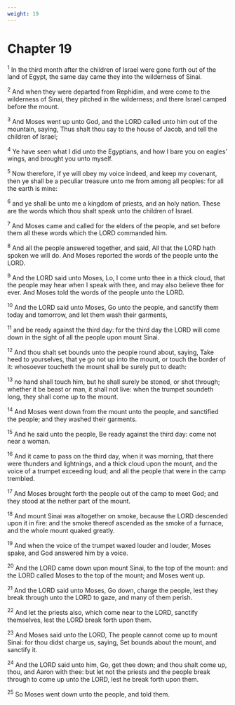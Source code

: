 ```yaml
---
weight: 19
---
```


# Chapter 19

<sup>1</sup> In the third month after the children of Israel were gone forth out of the land of Egypt, the same day came they into the wilderness of Sinai. 

<sup>2</sup> And when they were departed from Rephidim, and were come to the wilderness of Sinai, they pitched in the wilderness; and there Israel camped before the mount. 

<sup>3</sup> And Moses went up unto God, and the LORD called unto him out of the mountain, saying, Thus shalt thou say to the house of Jacob, and tell the children of Israel; 

<sup>4</sup> Ye have seen what I did unto the Egyptians, and how I bare you on eagles’ wings, and brought you unto myself. 

<sup>5</sup> Now therefore, if ye will obey my voice indeed, and keep my covenant, then ye shall be a peculiar treasure unto me from among all peoples: for all the earth is mine: 

<sup>6</sup> and ye shall be unto me a kingdom of priests, and an holy nation. These are the words which thou shalt speak unto the children of Israel. 

<sup>7</sup> And Moses came and called for the elders of the people, and set before them all these words which the LORD commanded him. 

<sup>8</sup> And all the people answered together, and said, All that the LORD hath spoken we will do. And Moses reported the words of the people unto the LORD. 

<sup>9</sup> And the LORD said unto Moses, Lo, I come unto thee in a thick cloud, that the people may hear when I speak with thee, and may also believe thee for ever. And Moses told the words of the people unto the LORD. 

<sup>10</sup> And the LORD said unto Moses, Go unto the people, and sanctify them today and tomorrow, and let them wash their garments, 

<sup>11</sup> and be ready against the third day: for the third day the LORD will come down in the sight of all the people upon mount Sinai. 

<sup>12</sup> And thou shalt set bounds unto the people round about, saying, Take heed to yourselves, that ye go not up into the mount, or touch the border of it: whosoever toucheth the mount shall be surely put to death: 

<sup>13</sup> no hand shall touch him, but he shall surely be stoned, or shot through; whether it be beast or man, it shall not live: when the trumpet soundeth long, they shall come up to the mount. 

<sup>14</sup> And Moses went down from the mount unto the people, and sanctified the people; and they washed their garments. 

<sup>15</sup> And he said unto the people, Be ready against the third day: come not near a woman. 

<sup>16</sup> And it came to pass on the third day, when it was morning, that there were thunders and lightnings, and a thick cloud upon the mount, and the voice of a trumpet exceeding loud; and all the people that were in the camp trembled. 

<sup>17</sup> And Moses brought forth the people out of the camp to meet God; and they stood at the nether part of the mount. 

<sup>18</sup> And mount Sinai was altogether on smoke, because the LORD descended upon it in fire: and the smoke thereof ascended as the smoke of a furnace, and the whole mount quaked greatly. 

<sup>19</sup> And when the voice of the trumpet waxed louder and louder, Moses spake, and God answered him by a voice. 

<sup>20</sup> And the LORD came down upon mount Sinai, to the top of the mount: and the LORD called Moses to the top of the mount; and Moses went up. 

<sup>21</sup> And the LORD said unto Moses, Go down, charge the people, lest they break through unto the LORD to gaze, and many of them perish. 

<sup>22</sup> And let the priests also, which come near to the LORD, sanctify themselves, lest the LORD break forth upon them. 

<sup>23</sup> And Moses said unto the LORD, The people cannot come up to mount Sinai: for thou didst charge us, saying, Set bounds about the mount, and sanctify it. 

<sup>24</sup> And the LORD said unto him, Go, get thee down; and thou shalt come up, thou, and Aaron with thee: but let not the priests and the people break through to come up unto the LORD, lest he break forth upon them. 

<sup>25</sup> So Moses went down unto the people, and told them. 


